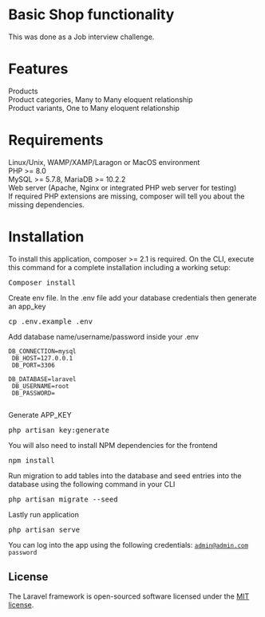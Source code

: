 # Basic Shop functionality
This was done as a Job interview challenge.

# Features

Products<br/>
Product categories, Many to Many eloquent relationship<br/>
Product variants, One to Many eloquent relationship<br/>

# Requirements

Linux/Unix, WAMP/XAMP/Laragon or MacOS environment<br/>
PHP >= 8.0<br/>
MySQL >= 5.7.8, MariaDB >= 10.2.2<br/>
Web server (Apache, Nginx or integrated PHP web server for testing)<br/>
If required PHP extensions are missing, composer will tell you about the missing dependencies.<br/>

# Installation

To install this application, composer >= 2.1 is required. On the CLI, execute this command for a complete installation including a working setup:

<pre>Composer install</pre>

Create env file. In the .env file add your database credentials then generate an app_key

<pre>cp .env.example .env</pre>

Add database name/username/password inside your .env<br/>
<code>
DB_CONNECTION=mysql<br/>
DB_HOST=127.0.0.1<br/>
DB_PORT=3306<br/>
DB_DATABASE=laravel<br/>
DB_USERNAME=root<br/>
DB_PASSWORD=<br/>
</code>

Generate APP_KEY 

<pre>php artisan key:generate</pre>

You will also need to install NPM dependencies for the frontend

<pre>npm install</pre>

Run migration to add tables into the database and seed entries into the database using the following command in your CLI

<pre>php artisan migrate --seed</pre>

Lastly run application

<pre>php artisan serve</pre>

You can log into the app using the following credentials:
<code>admin@admin.com</code>
<code>password</code>


## License

The Laravel framework is open-sourced software licensed under the [MIT license](https://opensource.org/licenses/MIT).
